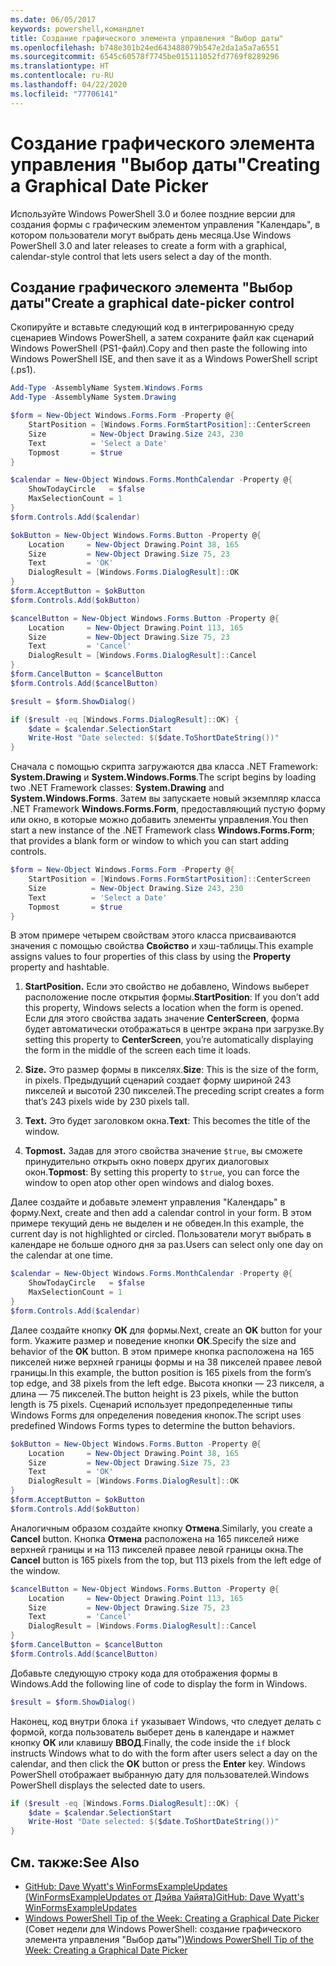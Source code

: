 ```yaml
---
ms.date: 06/05/2017
keywords: powershell,командлет
title: Создание графического элемента управления "Выбор даты"
ms.openlocfilehash: b748e301b24ed643488079b547e2da1a5a7a6551
ms.sourcegitcommit: 6545c60578f7745be015111052fd7769f8289296
ms.translationtype: HT
ms.contentlocale: ru-RU
ms.lasthandoff: 04/22/2020
ms.locfileid: "77706141"
---
```

# <a name="creating-a-graphical-date-picker"></a><span data-ttu-id="9ef81-103">Создание графического элемента управления "Выбор даты"</span><span class="sxs-lookup"><span data-stu-id="9ef81-103">Creating a Graphical Date Picker</span></span>

<span data-ttu-id="9ef81-104">Используйте Windows PowerShell 3.0 и более поздние версии для создания формы с графическим элементом управления "Календарь", в котором пользователи могут выбрать день месяца.</span><span class="sxs-lookup"><span data-stu-id="9ef81-104">Use Windows PowerShell 3.0 and later releases to create a form with a graphical, calendar-style control that lets users select a day of the month.</span></span>

## <a name="create-a-graphical-date-picker-control"></a><span data-ttu-id="9ef81-105">Создание графического элемента "Выбор даты"</span><span class="sxs-lookup"><span data-stu-id="9ef81-105">Create a graphical date-picker control</span></span>

<span data-ttu-id="9ef81-106">Скопируйте и вставьте следующий код в интегрированную среду сценариев Windows PowerShell, а затем сохраните файл как сценарий Windows PowerShell (PS1-файл).</span><span class="sxs-lookup"><span data-stu-id="9ef81-106">Copy and then paste the following into Windows PowerShell ISE, and then save it as a Windows PowerShell script (.ps1).</span></span>

```powershell
Add-Type -AssemblyName System.Windows.Forms
Add-Type -AssemblyName System.Drawing

$form = New-Object Windows.Forms.Form -Property @{
    StartPosition = [Windows.Forms.FormStartPosition]::CenterScreen
    Size          = New-Object Drawing.Size 243, 230
    Text          = 'Select a Date'
    Topmost       = $true
}

$calendar = New-Object Windows.Forms.MonthCalendar -Property @{
    ShowTodayCircle   = $false
    MaxSelectionCount = 1
}
$form.Controls.Add($calendar)

$okButton = New-Object Windows.Forms.Button -Property @{
    Location     = New-Object Drawing.Point 38, 165
    Size         = New-Object Drawing.Size 75, 23
    Text         = 'OK'
    DialogResult = [Windows.Forms.DialogResult]::OK
}
$form.AcceptButton = $okButton
$form.Controls.Add($okButton)

$cancelButton = New-Object Windows.Forms.Button -Property @{
    Location     = New-Object Drawing.Point 113, 165
    Size         = New-Object Drawing.Size 75, 23
    Text         = 'Cancel'
    DialogResult = [Windows.Forms.DialogResult]::Cancel
}
$form.CancelButton = $cancelButton
$form.Controls.Add($cancelButton)

$result = $form.ShowDialog()

if ($result -eq [Windows.Forms.DialogResult]::OK) {
    $date = $calendar.SelectionStart
    Write-Host "Date selected: $($date.ToShortDateString())"
}
```

<span data-ttu-id="9ef81-107">Сначала с помощью скрипта загружаются два класса .NET Framework: **System.Drawing** и **System.Windows.Forms**.</span><span class="sxs-lookup"><span data-stu-id="9ef81-107">The script begins by loading two .NET Framework classes: **System.Drawing** and **System.Windows.Forms**.</span></span> <span data-ttu-id="9ef81-108">Затем вы запускаете новый экземпляр класса .NET Framework **Windows.Forms.Form**, предоставляющий пустую форму или окно, в которые можно добавить элементы управления.</span><span class="sxs-lookup"><span data-stu-id="9ef81-108">You then start a new instance of the .NET Framework class **Windows.Forms.Form**; that provides a blank form or window to which you can start adding controls.</span></span>

```powershell
$form = New-Object Windows.Forms.Form -Property @{
    StartPosition = [Windows.Forms.FormStartPosition]::CenterScreen
    Size          = New-Object Drawing.Size 243, 230
    Text          = 'Select a Date'
    Topmost       = $true
}
```

<span data-ttu-id="9ef81-109">В этом примере четырем свойствам этого класса присваиваются значения с помощью свойства **Свойство** и хэш-таблицы.</span><span class="sxs-lookup"><span data-stu-id="9ef81-109">This example assigns values to four properties of this class by using the **Property** property and hashtable.</span></span>

1. <span data-ttu-id="9ef81-110">**StartPosition.** Если это свойство не добавлено, Windows выберет расположение после открытия формы.</span><span class="sxs-lookup"><span data-stu-id="9ef81-110">**StartPosition**: If you don’t add this property, Windows selects a location when the form is opened.</span></span> <span data-ttu-id="9ef81-111">Если для этого свойства задать значение **CenterScreen**, форма будет автоматически отображаться в центре экрана при загрузке.</span><span class="sxs-lookup"><span data-stu-id="9ef81-111">By setting this property to **CenterScreen**, you’re automatically displaying the form in the middle of the screen each time it loads.</span></span>

2. <span data-ttu-id="9ef81-112">**Size.** Это размер формы в пикселях.</span><span class="sxs-lookup"><span data-stu-id="9ef81-112">**Size**: This is the size of the form, in pixels.</span></span>
   <span data-ttu-id="9ef81-113">Предыдущий сценарий создает форму шириной 243 пикселей и высотой 230 пикселей.</span><span class="sxs-lookup"><span data-stu-id="9ef81-113">The preceding script creates a form that’s 243 pixels wide by 230 pixels tall.</span></span>

3. <span data-ttu-id="9ef81-114">**Text.** Это будет заголовком окна.</span><span class="sxs-lookup"><span data-stu-id="9ef81-114">**Text**: This becomes the title of the window.</span></span>

4. <span data-ttu-id="9ef81-115">**Topmost.** Задав для этого свойства значение `$true`, вы сможете принудительно открыть окно поверх других диалоговых окон.</span><span class="sxs-lookup"><span data-stu-id="9ef81-115">**Topmost**: By setting this property to `$true`, you can force the window to open atop other open windows and dialog boxes.</span></span>

<span data-ttu-id="9ef81-116">Далее создайте и добавьте элемент управления "Календарь" в форму.</span><span class="sxs-lookup"><span data-stu-id="9ef81-116">Next, create and then add a calendar control in your form.</span></span>
<span data-ttu-id="9ef81-117">В этом примере текущий день не выделен и не обведен.</span><span class="sxs-lookup"><span data-stu-id="9ef81-117">In this example, the current day is not highlighted or circled.</span></span>
<span data-ttu-id="9ef81-118">Пользователи могут выбрать в календаре не больше одного дня за раз.</span><span class="sxs-lookup"><span data-stu-id="9ef81-118">Users can select only one day on the calendar at one time.</span></span>

```powershell
$calendar = New-Object Windows.Forms.MonthCalendar -Property @{
    ShowTodayCircle   = $false
    MaxSelectionCount = 1
}
$form.Controls.Add($calendar)
```

<span data-ttu-id="9ef81-119">Далее создайте кнопку **OК** для формы.</span><span class="sxs-lookup"><span data-stu-id="9ef81-119">Next, create an **OK** button for your form.</span></span> <span data-ttu-id="9ef81-120">Укажите размер и поведение кнопки **ОК**.</span><span class="sxs-lookup"><span data-stu-id="9ef81-120">Specify the size and behavior of the **OK** button.</span></span> <span data-ttu-id="9ef81-121">В этом примере кнопка расположена на 165 пикселей ниже верхней границы формы и на 38 пикселей правее левой границы.</span><span class="sxs-lookup"><span data-stu-id="9ef81-121">In this example, the button position is 165 pixels from the form’s top edge, and 38 pixels from the left edge.</span></span> <span data-ttu-id="9ef81-122">Высота кнопки — 23 пикселя, а длина — 75 пикселей.</span><span class="sxs-lookup"><span data-stu-id="9ef81-122">The button height is 23 pixels, while the button length is 75 pixels.</span></span> <span data-ttu-id="9ef81-123">Сценарий использует предопределенные типы Windows Forms для определения поведения кнопок.</span><span class="sxs-lookup"><span data-stu-id="9ef81-123">The script uses predefined Windows Forms types to determine the button behaviors.</span></span>

```powershell
$okButton = New-Object Windows.Forms.Button -Property @{
    Location     = New-Object Drawing.Point 38, 165
    Size         = New-Object Drawing.Size 75, 23
    Text         = 'OK'
    DialogResult = [Windows.Forms.DialogResult]::OK
}
$form.AcceptButton = $okButton
$form.Controls.Add($okButton)
```

<span data-ttu-id="9ef81-124">Аналогичным образом создайте кнопку **Отмена**.</span><span class="sxs-lookup"><span data-stu-id="9ef81-124">Similarly, you create a **Cancel** button.</span></span>
<span data-ttu-id="9ef81-125">Кнопка **Отмена** расположена на 165 пикселей ниже верхней границы и на 113 пикселей правее левой границы окна.</span><span class="sxs-lookup"><span data-stu-id="9ef81-125">The **Cancel** button is 165 pixels from the top, but 113 pixels from the left edge of the window.</span></span>

```powershell
$cancelButton = New-Object Windows.Forms.Button -Property @{
    Location     = New-Object Drawing.Point 113, 165
    Size         = New-Object Drawing.Size 75, 23
    Text         = 'Cancel'
    DialogResult = [Windows.Forms.DialogResult]::Cancel
}
$form.CancelButton = $cancelButton
$form.Controls.Add($cancelButton)
```

<span data-ttu-id="9ef81-126">Добавьте следующую строку кода для отображения формы в Windows.</span><span class="sxs-lookup"><span data-stu-id="9ef81-126">Add the following line of code to display the form in Windows.</span></span>

```powershell
$result = $form.ShowDialog()
```

<span data-ttu-id="9ef81-127">Наконец, код внутри блока `if` указывает Windows, что следует делать с формой, когда пользователь выберет день в календаре и нажмет кнопку **ОК** или клавишу **ВВОД**.</span><span class="sxs-lookup"><span data-stu-id="9ef81-127">Finally, the code inside the `if` block instructs Windows what to do with the form after users select a day on the calendar, and then click the **OK** button or press the **Enter** key.</span></span> <span data-ttu-id="9ef81-128">Windows PowerShell отображает выбранную дату для пользователей.</span><span class="sxs-lookup"><span data-stu-id="9ef81-128">Windows PowerShell displays the selected date to users.</span></span>

```powershell
if ($result -eq [Windows.Forms.DialogResult]::OK) {
    $date = $calendar.SelectionStart
    Write-Host "Date selected: $($date.ToShortDateString())"
}
```

## <a name="see-also"></a><span data-ttu-id="9ef81-129">См. также:</span><span class="sxs-lookup"><span data-stu-id="9ef81-129">See Also</span></span>

- [<span data-ttu-id="9ef81-130">GitHub: Dave Wyatt's WinFormsExampleUpdates (WinFormsExampleUpdates от Дэйва Уайята)</span><span class="sxs-lookup"><span data-stu-id="9ef81-130">GitHub: Dave Wyatt's WinFormsExampleUpdates</span></span>](https://github.com/dlwyatt/WinFormsExampleUpdates)
- <span data-ttu-id="9ef81-131">[Windows PowerShell Tip of the Week:  Creating a Graphical Date Picker](/previous-versions/windows/it-pro/windows-powershell-1.0/ff730942(v=technet.10)) (Совет недели для Windows PowerShell: создание графического элемента управления "Выбор даты")</span><span class="sxs-lookup"><span data-stu-id="9ef81-131">[Windows PowerShell Tip of the Week:  Creating a Graphical Date Picker](/previous-versions/windows/it-pro/windows-powershell-1.0/ff730942(v=technet.10))</span></span>
